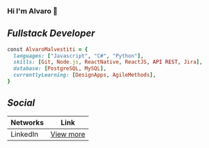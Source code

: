 ### Hi I'm Alvaro 👋

## _Fullstack Developer_

```ruby
const AlvaroMalvestiti = {
  languages: ["Javascript", "C#", "Python"],
  skills: [Git, Node.js, ReactNative, ReactJS, API REST, Jira],
  database: [PostgreSQL, MySQL],
  currentlyLearning: [DesignApps, AgileMethods],
}
```

## _Social_
| Networks | Link |
| ------ | ------ |
| LinkedIn | [View more](https://www.linkedin.com/in/alvaromalvestiti/) |
